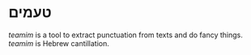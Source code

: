 # טעמים
*teamim* is a tool to extract punctuation from texts and do fancy things.
*teamim* is Hebrew cantillation.
